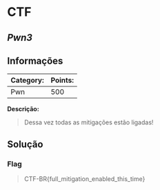 # **CTF**

## _Pwn3_

## Informações

| **Category:** | **Points:** |
| ------------- | ----------- |
| Pwn           | 500         |

**Descrição:**

> Dessa vez todas as mitigações estão ligadas!

## Solução

### Flag

> CTF-BR{full_mitigation_enabled_this_time}
